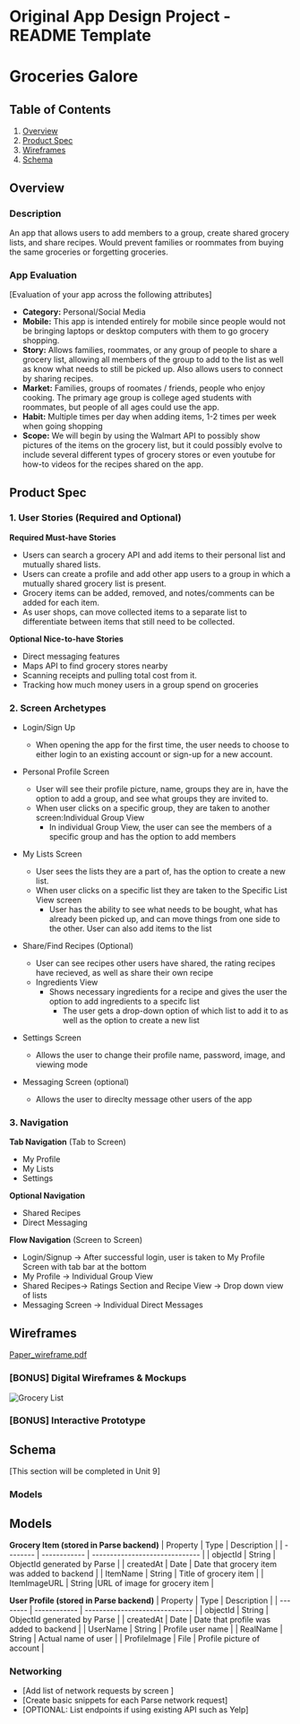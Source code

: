 Original App Design Project - README Template
===

# Groceries Galore

## Table of Contents
1. [Overview](#Overview)
1. [Product Spec](#Product-Spec)
1. [Wireframes](#Wireframes)
2. [Schema](#Schema)


## Overview
### Description
An app that allows users to add members to a group, create shared grocery lists, and share recipes. Would prevent families or roommates from buying the same groceries or forgetting groceries.

### App Evaluation
[Evaluation of your app across the following attributes]
- **Category:** Personal/Social Media
- **Mobile:** This app is intended entirely for mobile since people would not be bringing laptops or desktop computers with them to go grocery shopping.
- **Story:** Allows families, roommates, or any group of people to share a grocery list, allowing all members of the group to add to the list as well as know what needs to still be picked up. Also allows users to connect by sharing recipes.
- **Market:** Families, groups of roomates / friends, people who enjoy cooking. The primary age group is college aged students with roommates, but people of all ages could use the app.
- **Habit:** Multiple times per day when adding items, 1-2 times per week when going shopping
- **Scope:** We will begin by using the Walmart API to possibly show pictures of the items on the grocery list, but it could possibly evolve to include several different types of grocery stores or even youtube for how-to videos for the recipes shared on the app.

## Product Spec

### 1. User Stories (Required and Optional)

**Required Must-have Stories**

* Users can search a grocery API and add items to their personal list and mutually shared lists.
* Users can create a profile and add other app users to a group in which a mutually shared grocery list is present.
* Grocery items can be added, removed, and notes/comments can be added for each item.
* As user shops, can move collected items to a separate list to differentiate between items that still need to be collected.
 


**Optional Nice-to-have Stories**

* Direct messaging features
* Maps API to find grocery stores nearby
* Scanning receipts and pulling total cost from it.
* Tracking how much money users in a group spend on groceries

### 2. Screen Archetypes

* Login/Sign Up
   * When opening the app for the first time, the user needs to choose to either login to an existing account or sign-up for a new account.
* Personal Profile Screen
   * User will see their profile picture, name, groups they are in, have the option to add a group, and see what groups they are invited to.
   * When user clicks on a specific group, they are taken to another screen:Individual Group View
     * In individual Group View, the user can see the members of a specific group and has the option to add members
* My Lists Screen
   * User sees the lists they are a part of, has the option to create a new list.
   * When user clicks on a specific list they are taken to the Specific List View screen
      * User has the ability to see what needs to be bought, what has already been picked up, and can move things from one side to the other. User can also add items to the list
   
* Share/Find Recipes (Optional)
   * User can see recipes other users have shared, the rating recipes have recieved, as well as share their own recipe
   * Ingredients View
      * Shows necessary ingredients for a recipe and gives the user the option to add ingredients to a specifc list
        * The user gets a drop-down option of which list to add it to as well as the option to create a new list
* Settings Screen
   * Allows the user to change their profile name, password, image, and viewing mode  
* Messaging Screen (optional)
   * Allows the user to direclty message other users of the app 

### 3. Navigation

**Tab Navigation** (Tab to Screen)

* My Profile
* My Lists
* Settings

**Optional Navigation**
* Shared Recipes
* Direct Messaging

**Flow Navigation** (Screen to Screen)

* Login/Signup -> After successful login, user is taken to My Profile Screen with tab bar at the bottom
* My Profile -> Individual Group View
* Shared Recipes-> Ratings Section and Recipe View -> Drop down view of lists
* Messaging Screen -> Individual Direct Messages

## Wireframes
[Paper_wireframe.pdf](https://github.com/izlatkin/GroupGroceryList/files/7412876/Paper_wireframe.pdf)


### [BONUS] Digital Wireframes & Mockups
![Grocery List](https://user-images.githubusercontent.com/88288108/138754194-97716823-2abe-4a4d-8d7e-05694fd00b12.png)


### [BONUS] Interactive Prototype

## Schema 
[This section will be completed in Unit 9]
### Models
## Models
**Grocery Item (stored in Parse backend)**
| Property | Type         | Description                    |
| -------- | ------------ | ------------------------------ |
| objectId | String       | ObjectId generated by Parse    |
| createdAt | Date        | Date that grocery item was added to backend |
| ItemName  | String        | Title of grocery item          |
| ItemImageURL | String        |URL of image for grocery item             |

**User Profile (stored in Parse backend)**
| Property | Type         | Description                    |
| -------- | ------------ | ------------------------------ |
| objectId | String       | ObjectId generated by Parse    |
| createdAt | Date        | Date that profile was added to backend |
| UserName  | String        | Profile user name         |
| RealName | String        | Actual name of user            |
| ProfileImage     | File          | Profile picture of account |

### Networking
- [Add list of network requests by screen ]
- [Create basic snippets for each Parse network request]
- [OPTIONAL: List endpoints if using existing API such as Yelp]
